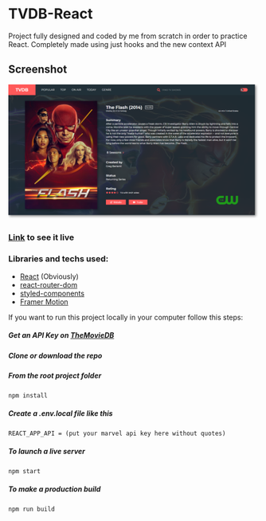 # TVDB-React
Project fully designed and coded by me from scratch in order to practice React.
Completely made using just hooks and the new context API

## Screenshot

![Screenshot](https://raw.githubusercontent.com/BraisC/tvdb-react/master/thumbnail.png)

### [Link](https://react-tv.braiscao.dev/) to see it live

### Libraries and techs used:
 * [React](https://reactjs.org/) (Obviously)
 * [react-router-dom](https://reactrouter.com/web/guides/quick-start)
 * [styled-components](https://styled-components.com/)
 * [Framer Motion](https://www.framer.com/motion/)

If you want to run this project locally in your computer follow this steps:

##### Get an API Key on [TheMovieDB](https://www.themoviedb.org/documentation/api)

##### Clone or download the repo

##### From the root project folder
```shell
npm install
```

##### Create a .env.local file like this
```shell
REACT_APP_API = (put your marvel api key here without quotes)
```

##### To launch a live server
```shell
npm start
```

##### To make a production build
```shell
npm run build
```
